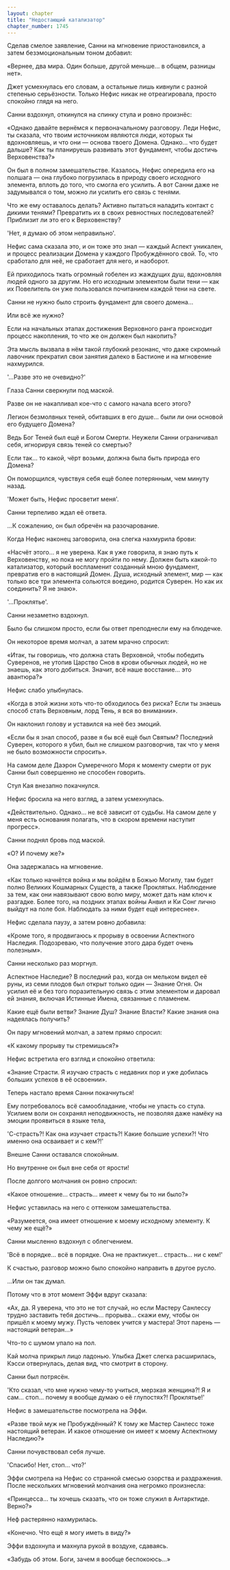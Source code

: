 ```yaml
---
layout: chapter
title: "Недостающий катализатор"
chapter_number: 1745
---
```




Сделав смелое заявление, Санни на мгновение приостановился, а затем безэмоциональным тоном добавил:

«Вернее, два мира. Один больше, другой меньше... в общем, разницы нет».

Джет усмехнулась его словам, а остальные лишь кивнули с разной степенью серьёзности. Только Нефис никак не отреагировала, просто спокойно глядя на него.

Санни вздохнул, откинулся на спинку стула и ровно произнёс:

«Однако давайте вернёмся к первоначальному разговору. Леди Нефис, ты сказала, что твоим источником являются люди, которых ты вдохновляешь, и что они — основа твоего Домена. Однако... что будет дальше? Как ты планируешь развивать этот фундамент, чтобы достичь Верховенства?»

Он был в полном замешательстве. Казалось, Нефис опередила его на полшага — она глубоко погрузилась в природу своего исходного элемента, вплоть до того, что смогла его усилить. А вот Санни даже не задумывался о том, можно ли усилить его связь с тенями.

Что же ему оставалось делать? Активно пытаться наладить контакт с дикими тенями? Превратить их в своих ревностных последователей? Приблизит ли это его к Верховенству?

'Нет, я думаю об этом неправильно'.

Нефис сама сказала это, и он тоже это знал — каждый Аспект уникален, и процесс реализации Домена у каждого Пробуждённого свой. То, что сработало для неё, не сработает для него, и наоборот.

Ей приходилось ткать огромный гобелен из жаждущих душ, вдохновляя людей одного за другим. Но его исходным элементом были тени — как их Повелитель он уже пользовался почитанием каждой тени на свете.

Санни не нужно было строить фундамент для своего домена...

Или всё же нужно?

Если на начальных этапах достижения Верховного ранга происходит процесс накопления, то что же он должен был накопить?

Эта мысль вызвала в нём такой глубокий резонанс, что даже скромный лавочник прекратил свои занятия далеко в Бастионе и на мгновение нахмурился.

'...Разве это не очевидно?'

Глаза Санни сверкнули под маской.

Разве он не накапливал кое-что с самого начала всего этого?

Легион безмолвных теней, обитавших в его душе... были ли они основой его будущего Домена?

Ведь Бог Теней был ещё и Богом Смерти. Неужели Санни ограничивал себя, игнорируя связь теней со смертью?

Если так... то какой, чёрт возьми, должна была быть природа его Домена?

Он поморщился, чувствуя себя ещё более потерянным, чем минуту назад.

'Может быть, Нефис просветит меня'.

Санни терпеливо ждал её ответа.

...К сожалению, он был обречён на разочарование.

Когда Нефис наконец заговорила, она слегка нахмурила брови:

«Насчёт этого... я не уверена. Как я уже говорила, я знаю путь к Верховенству, но пока не могу пройти по нему. Должен быть какой-то катализатор, который воспламенит созданный мною фундамент, превратив его в настоящий Домен. Душа, исходный элемент, мир — как только все три элемента сольются воедино, родится Суверен. Но как их соединить? Я не знаю».

'...Проклятье'.

Санни незаметно вздохнул.

Было бы слишком просто, если бы ответ преподнесли ему на блюдечке.

Он некоторое время молчал, а затем мрачно спросил:

«Итак, ты говоришь, что должна стать Верховной, чтобы победить Суверенов, не утопив Царство Снов в крови обычных людей, но не знаешь, как этого добиться. Значит, всё наше восстание... это авантюра?»

Нефис слабо улыбнулась.

«Когда в этой жизни хоть что-то обходилось без риска? Если ты знаешь способ стать Верховным, лорд Тень, я вся во внимании».

Он наклонил голову и уставился на неё без эмоций.

«Если бы я знал способ, разве я бы всё ещё был Святым? Последний Суверен, которого я убил, был не слишком разговорчив, так что у меня не было возможности спросить».

На самом деле Даэрон Сумеречного Моря к моменту смерти от рук Санни был совершенно не способен говорить.

Стул Кая внезапно покачнулся.

Нефис бросила на него взгляд, а затем усмехнулась.

«Действительно. Однако... не всё зависит от судьбы. На самом деле у меня есть основания полагать, что в скором времени наступит прогресс».

Санни поднял бровь под маской.

«О? И почему же?»

Она задержалась на мгновение.

«Как только начнётся война и мы войдём в Божью Могилу, там будет полно Великих Кошмарных Существ, а также Проклятых. Наблюдение за тем, как они навязывают свою волю миру, может дать нам ключ к разгадке. Более того, на поздних этапах войны Анвил и Ки Сонг лично выйдут на поле боя. Наблюдать за ними будет ещё интереснее».

Нефис сделала паузу, а затем ровно добавила:

«Кроме того, я продвигаюсь к прорыву в освоении Аспектного Наследия. Подозреваю, что получение этого дара будет очень полезным».

Санни несколько раз моргнул.

Аспектное Наследие? В последний раз, когда он мельком видел её руны, из семи плодов был открыт только один — Знание Огня. Он усилил её и без того поразительную связь с этим элементом и даровал ей знания, включая Истинные Имена, связанные с пламенем.

Какие ещё были ветви? Знание Душ? Знание Власти? Какие знания она надеялась получить?

Он пару мгновений молчал, а затем прямо спросил:

«К какому прорыву ты стремишься?»

Нефис встретила его взгляд и спокойно ответила:

«Знание Страсти. Я изучаю страсть с недавних пор и уже добилась больших успехов в её освоении».

Теперь настало время Санни покачнуться!

Ему потребовалось всё самообладание, чтобы не упасть со стула. Усилием воли он сохранял неподвижность, не позволяя даже намёку на эмоции проявиться в языке тела,

'С-страсть?! Как она изучает страсть?! Какие большие успехи?! Что именно она осваивает и с кем?!'

Внешне Санни оставался спокойным.

Но внутренне он был вне себя от ярости!

После долгого молчания он ровно спросил:

«Какое отношение... страсть... имеет к чему бы то ни было?»

Нефис уставилась на него с оттенком замешательства.

«Разумеется, она имеет отношение к моему исходному элементу. К чему же ещё?»

Санни мысленно вздохнул с облегчением.

'Всё в порядке... всё в порядке. Она не практикует... страсть... ни с кем!'

К счастью, разговор можно было спокойно направить в другое русло.

...Или он так думал.

Потому что в этот момент Эффи вдруг сказала:

«Ах, да. Я уверена, что это не тот случай, но если Мастеру Санлессу трудно заставить тебя достичь... прорыва... скажи ему, чтобы он пришёл к моему мужу. Пусть человек учится у мастера! Этот парень — настоящий ветеран...»

Что-то с шумом упало на пол.

Кай молча прикрыл лицо ладонью. Улыбка Джет слегка расширилась, Кэсси отвернулась, делая вид, что смотрит в сторону.

Санни был потрясён.

'Кто сказал, что мне нужно чему-то учиться, мерзкая женщина?! Я и сам... стоп... почему я вообще думаю о её глупостях?! Проклятье!'

Нефис в замешательстве посмотрела на Эффи.

«Разве твой муж не Пробуждённый? К тому же Мастер Санлесс тоже настоящий ветеран. И какое отношение он имеет к моему Аспектному Наследию?»

Санни почувствовал себя лучше.

'Спасибо! Нет, стоп... что?'

Эффи смотрела на Нефис со странной смесью озорства и раздражения. После нескольких мгновений молчания она негромко произнесла:

«Принцесса... ты хочешь сказать, что он тоже служил в Антарктиде. Верно?»

Неф растерянно нахмурилась.

«Конечно. Что ещё я могу иметь в виду?»

Эффи вздохнула и махнула рукой в воздухе, сдаваясь.

«Забудь об этом. Боги, зачем я вообще беспокоюсь...»

